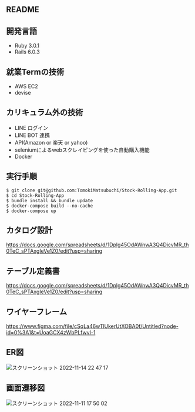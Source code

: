 ## README

## 開発言語
- Ruby 3.0.1
- Rails 6.0.3

## 就業Termの技術
- AWS EC2
- devise

## カリキュラム外の技術
- LINE ログイン
- LINE BOT 連携
- API(Amazon or 楽天 or yahoo)
- seleniumによるwebスクレイピングを使った自動購入機能
- Docker

## 実行手順
```
$ git clone git@github.com:TomokiMatsubuchi/Stock-Rolling-App.git
$ cd Stock-Rolling-App
$ bundle install && bundle update
$ docker-compose build --no-cache
$ docker-compose up
```

## カタログ設計
https://docs.google.com/spreadsheets/d/1Dplg45OdAWnwA3Q4DicvMR_th0TeC_sPTAxgIeVe1Z0/edit?usp=sharing

## テーブル定義書
https://docs.google.com/spreadsheets/d/1Dplg45OdAWnwA3Q4DicvMR_th0TeC_sPTAxgIeVe1Z0/edit?usp=sharing

## ワイヤーフレーム
https://www.figma.com/file/cSqLa46wTlUkerUtXOBA0f/Untitled?node-id=0%3A1&t=UoaGCX4zWbPLfwvl-1

## ER図

![スクリーンショット 2022-11-14 22 47 17](https://user-images.githubusercontent.com/109142010/201676282-d05407e8-6055-48dd-ac49-f2ca9261a49b.png)



## 画面遷移図
![スクリーンショット 2022-11-11 17 50 02](https://user-images.githubusercontent.com/109142010/201307960-78040376-f52a-4024-bc5b-c5608ac9ab2d.png)

